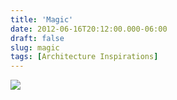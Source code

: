 ```yaml
---
title: 'Magic'
date: 2012-06-16T20:12:00.000-06:00
draft: false
slug: magic
tags: [Architecture Inspirations]
---
```


![](/images/blog/legacy/IMG_1875.JPG)